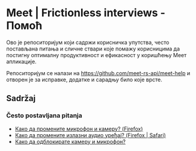 
# Meet | Frictionless interviews - Помоћ

Ово је репоситоријум који садржи корисничка упутства, често постављана питања и сличне ствари које помажу корисницима да постигну оптималну продуктивност и ефикасност у коришћењу Меет апликације.

Репоситоријум се налази на https://github.com/meet-rs-api/meet-help и отворен je за исправке, додатке и сарадњу било које врсте.

## Sadržaj

### Često postavljana pitanja

- [Како да промените микрофон и камеру? (Firefox)](help-config-firefox.md)
- [Како да промените излазни аудио уређај? (Firefox | Safari)](help-config-speaker.md)
- [Како да одблокирате камеру и микрофон?](help-unblock-devices.md)
